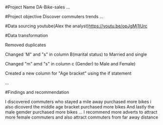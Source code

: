 #Project Name DA-Bike-sales
...

#Project objective
Discover commuters trends
...

#Data sourcing
youtube(Alex the analyst)https://youtu.be/opJgMj1IUrc

#Data transformation

Removed duplicates

Changed 'M" and "s" in column B(marital status) to Married and single

Changed "m" amd "s" in column c (Gender) to Male and Female)

Created a new column for "Age bracket" using the if statement 

...

#Findings and recommendation

I discovered commuters who stayed a mile away purchased more bikes
i also dicoverd the middle age bracket purchased more bikes
And lastly the male gemder purchased more bikes
...
I recommend more adverts to attract more female commuters and also attract commuters from far away distance
